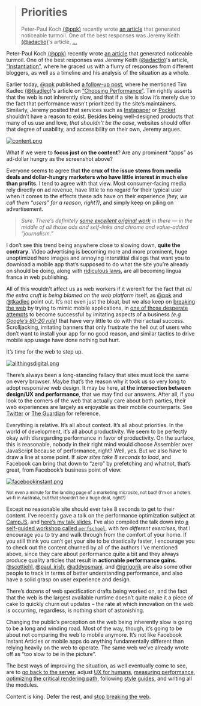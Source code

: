 <div><blockquote>
  <h1>Priorities</h1>
  <div><p>Peter-Paul Koch <a href="https://twitter.com/ppk" target="_blank">(@ppk)</a> recently wrote <a href="http://www.quirksmode.org/blog/archives/2015/05/tools_dont_solv.html" target="_blank">an article</a> that generated noticeable turmoil. One of the best responses was Jeremy Keith <a href="https://twitter.com/adactio" target="_blank">(@adactio)</a>&apos;s article, <a href="https://adactio.com/journal/8956" target="_blank">&#x2026;</a></p></div>
</blockquote></div>

<div><p>Peter-Paul Koch <a href="https://twitter.com/ppk" target="_blank">(@ppk)</a> recently wrote <a href="http://www.quirksmode.org/blog/archives/2015/05/tools_dont_solv.html" target="_blank">an article</a> that generated noticeable turmoil. One of the best responses was Jeremy Keith <a href="https://twitter.com/adactio" target="_blank">(@adactio)</a>&apos;s article, <a href="https://adactio.com/journal/8956" target="_blank">&#x201C;Instantiation&#x201D;</a>, where he graced us with a flurry of responses from different bloggers, as well as a timeline and his analysis of the situation as a whole.</p></div>

<div></div>

<div><p>Earlier today, <a href="https://twitter.com/ppk" target="_blank">@ppk</a> published <a href="http://www.quirksmode.org/blog/archives/2015/05/web_vs_native_l.html" target="_blank">a follow-up post</a>, where he mentioned Tim Kadlec <a href="https://twitter.com/tkadlec" target="_blank">(@tkadlec)</a>&apos;s article on <a href="http://timkadlec.com/2015/05/choosing-performance/" target="_blank">&#x201C;Choosing Performance&#x201D;</a>. Tim rightly asserts that the web is not inherently slow, and that if a site is slow it&#x2019;s merely due to the fact that performance wasn&#x2019;t prioritized by the site&#x2019;s maintainers. Similarly, Jeremy posited that services such as <a href="https://www.instapaper.com/" target="_blank">Instapaper</a> or <a href="https://getpocket.com/" target="_blank">Pocket</a> shouldn&#x2019;t have a reason to exist. Besides being well-designed products that many of us use and love, <em>that shouldn&#x2019;t be the case</em>, websites should offer that degree of usability, and accessibility on their own, Jeremy argues.</p> <p><a href="https://www.flickr.com/photos/merlin/sets/72157622077100537/" target="_blank"><img src="https://i.imgur.com/1m1L4B5.jpg" alt="content.png"></a></p> <p>What if we were to <strong>focus just on the content</strong>? Are any prominent &#x201C;apps&#x201D; as ad-dollar hungry as the screenshot above?</p> <p>Everyone seems to agree that <strong>the crux of the issue stems from media deals and dollar-hungry marketers who have little interest in much else than profits</strong>. I tend to agree with that view. Most consumer-facing media rely directly on ad revenue, have little to no regard for their typical user when it comes to the effects these ads have on their experience <em>(hey, we call them &#x201C;users&#x201D; for a reason, right?)</em>, and simply keep on piling on advertisement.</p> <blockquote> <p><em>Sure. There&#x2019;s definitely <a href="https://www.flickr.com/photos/merlin/sets/72157622077100537/" target="_blank">some excellent original work</a> in there &#x2014; in the middle of all those ads and self-links and chrome and value-added &#x201C;journalism.&#x201D;</em></p> </blockquote> <p>I don&#x2019;t see this trend being anywhere close to slowing down, <strong>quite the contrary</strong>. Video advertising is becoming more and more prominent, huge unoptimized hero images and annoying interstitial dialogs that want you to download a mobile app that&#x2019;s supposed to do what the site you&#x2019;re already on should be doing, along with <a href="http://www.cookielaw.org/the-cookie-law/" target="_blank">ridiculous laws</a>, are all becoming lingua franca in web publishing.</p> <p>All of this wouldn&#x2019;t affect us as web workers if it weren&#x2019;t for the fact that <em>all the extra cruft is being blamed on the web platform</em> itself, as <a href="https://twitter.com/ppk" target="_blank">@ppk</a> and <a href="https://twitter.com/tkadlec" target="_blank">@tkadlec</a> point out. It&#x2019;s not even just the bloat, but we also keep on <a href="https://ponyfoo.com/articles/stop-breaking-the-web">breaking the web</a> by trying to mimic mobile applications, in <a href="http://demo.paper-leaf.com/alton/standard/" target="_blank">one of those desperate attempts</a> to become successful by imitating aspects of a business <em>(e.g <a href="http://www.wired.com/2013/08/innovate-or-die-why-googles-8020-rule-is-a-red-herring/" target="_blank">Google&#x2019;s 80-20 rule</a>)</em> that have very little to do with their actual success. Scrolljacking, irritating banners that only frustrate the hell out of users who don&#x2019;t want to install your app for no good reason, and similar tactics to drive mobile app usage have done nothing but hurt.</p> <p>It&#x2019;s time for the web to step up.</p></div>

<div><p><a href="https://www.flickr.com/photos/merlin/sets/72157622077100537/" target="_blank" aria-label="Noise-to-Noise Ratio - flickr.com"><img alt="allthingsdigital.png" class="" src="https://i.imgur.com/XgUVDQo.jpg"></a></p> <p>There&#x2019;s always been a long-standing fallacy that sites must look the same on every browser. Maybe that&#x2019;s the reason why it took us so very long to adopt responsive web design. It may be here, at <strong>the intersection between design/UX and performance</strong>, that we may find our answers. After all, if you look to the corners of the web that actually care about both parties, their web experiences are largely as enjoyable as their mobile counterparts. See <a href="https://ponyfoo.com/%22Twitter.com%22">Twitter</a> or <a href="http://www.theguardian.com/" target="_blank" aria-label="theguardian.com">The Guardian</a> for reference.</p> <p>Everything is relative. It&#x2019;s all about context. It&#x2019;s all about priorities. In the world of development, it&#x2019;s all about productivity. We seem to be perfectly okay with disregarding performance in favor of productivity. On the surface, this is reasonable, nobody in their right mind would choose Assembler over JavaScript because of performance, right? Well, yes. But we also have to draw a line at some point. If <em>slow sites take 8 seconds to load</em>, and Facebook can bring that down to &#x201C;zero&#x201D; by prefetching and whatnot, that&#x2019;s great, from Facebook&#x2019;s business point of view.</p> <p><a href="http://instantarticles.fb.com/" target="_blank" aria-label="Facebook &apos;Instant&apos; Articles"><img alt="facebookinstant.png" class="" src="https://i.imgur.com/GdeYiIe.png"></a></p> <p><sub>Not even a minute for the landing page of a marketing microsite, not bad! (I&#x2019;m on a hotel&#x2019;s wi-fi in Australia, but that shouldn&#x2019;t be a huge deal, right?)</sub></p> <p>Except no reasonable site should ever take 8 seconds to get to their content. I&#x2019;ve recently gave a talk on the performance optimization subject at <a href="http://v.campjs.com/#high-performance" target="_blank" aria-label="CampJS V">CampJS</a>, and <a href="https://speakerdeck.com/bevacqua/high-performance-in-the-critical-path" target="_blank" aria-label="High Performance in the Critical Path">here&#x2019;s my talk slides</a>. I&#x2019;ve also compiled the talk down into <a href="https://github.com/bevacqua/perfschool" target="_blank" aria-label="bevacqua/perfschool on GitHub">a self-guided workshop called <code class="md-code md-code-inline">perfschool</code></a>, with <em>ten different exercises</em>, that I encourage you to try and walk through from the comfort of your home. If you still think you can&#x2019;t get your site to be drastically faster, I encourage you to check out the content churned by all of the authors I&#x2019;ve mentioned above, since they care about performance quite a bit and they always produce quality articles that result in <strong>actionable performance gains</strong>. <a href="https://twitter.com/scottjehl" target="_blank" aria-label="Scott Jehl on Twitter">@scottjehl</a>, <a href="https://twitter.com/paul_irish" target="_blank" aria-label="Paul Irish on Twitter">@paul_irish</a>, <a href="https://twitter.com/addyosmani" target="_blank" aria-label="Addy Osmani on Twitter">@addyosmani</a>, and <a href="https://twitter.com/igrigorik" target="_blank" aria-label="Ilya Grigorik on Twitter">@igrigorik</a> are also some other people to track in terms of better understanding performance, and also have a solid grasp on user experience and design.</p> <p>There&#x2019;s dozens of web specification drafts being worked on, and the fact that the web is the largest available runtime doesn&#x2019;t quite make it a piece of cake to quickly churn out updates &#x2013; the rate at which innovation on the web is occurring, regardless, is nothing short of astonishing.</p> <p>Changing the public&#x2019;s perception on the web being inherently slow is going to be a long and winding road. Most of the way, though, it&#x2019;s going to be about not comparing the web to mobile anymore. It&#x2019;s not like Facebook Instant Articles or mobile apps do anything fundamentally different than relying heavily on the web to operate. The same web we&#x2019;ve already wrote off as &#x201C;too slow to be in the picture&#x201D;.</p> <p>The best ways of improving the situation, as well eventually come to see, are to <a href="https://ponyfoo.com/articles/server-first-apps" aria-label="Server-First Apps on Pony Foo">go back to the server</a>, adjust <a href="https://ponyfoo.com/articles/adjusting-ux-for-humans" aria-label="Adjusting UX for humans on Pony Foo">UX for humans</a>, <a href="https://ponyfoo.com/articles/measure-optimize-automate" aria-label="Measure, Optimize, Automate on Pony Foo">measuring performance</a>, <a href="https://ponyfoo.com/articles/critical-path-performance-optimization" aria-label="Critical Path Performance Optimization on Pony Foo">optimizing the critical rendering path</a>, following <a href="https://github.com/bevacqua/js" target="_blank" aria-label="bevacqua/js JavaScript Quality Guide on GitHub">style guides</a>, and writing all the modules.</p> <p>Content is king. Defer the rest, and <a href="https://ponyfoo.com/articles/stop-breaking-the-web" aria-label="Stop Breaking the Web on Pony Foo">stop breaking the web</a>.</p></div>
